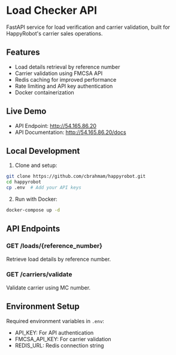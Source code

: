# Load Checker API

FastAPI service for load verification and carrier validation, built for HappyRobot's carrier sales operations.

## Features
* Load details retrieval by reference number
* Carrier validation using FMCSA API
* Redis caching for improved performance
* Rate limiting and API key authentication
* Docker containerization

## Live Demo
* API Endpoint: http://54.165.86.20
* API Documentation: http://54.165.86.20/docs

## Local Development

1. Clone and setup:
```bash
git clone https://github.com/cbrahmam/happyrobot.git
cd happyrobot
cp .env  # Add your API keys
```

2. Run with Docker:
```bash
docker-compose up -d
```

## API Endpoints

### GET /loads/{reference_number}
Retrieve load details by reference number.

### GET /carriers/validate
Validate carrier using MC number.

## Environment Setup
Required environment variables in `.env`:
* API_KEY: For API authentication
* FMCSA_API_KEY: For carrier validation
* REDIS_URL: Redis connection string
